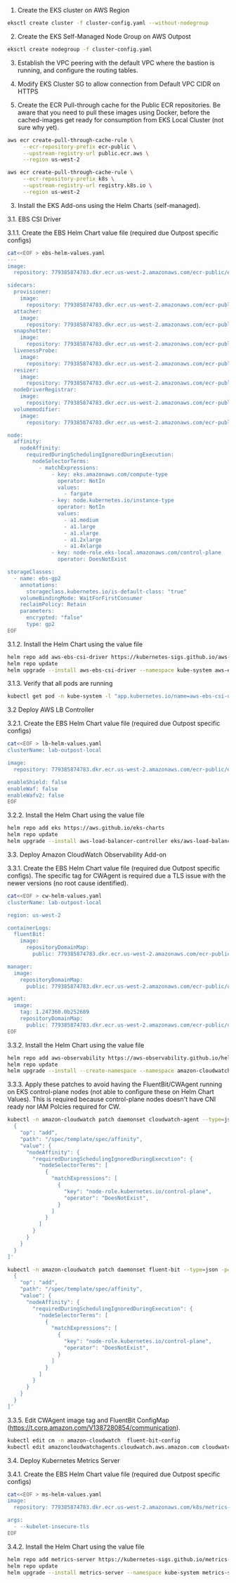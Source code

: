 1. Create the EKS cluster on AWS Region

```bash
eksctl create cluster -f cluster-config.yaml --without-nodegroup
```

2. Create the EKS Self-Managed Node Group on AWS Outpost

```bash
eksctl create nodegroup -f cluster-config.yaml
```

3. Establish the VPC peering with the default VPC where the bastion is running, and configure the routing tables.

4. Modify EKS Cluster SG to allow connection from Default VPC CIDR on HTTPS

5. Create the ECR Pull-through cache for the Public ECR repositories. Be aware that you need to pull these images using Docker, before the cached-images get ready for consumption from EKS Local Cluster (not sure why yet).

```bash
aws ecr create-pull-through-cache-rule \
     --ecr-repository-prefix ecr-public \
     --upstream-registry-url public.ecr.aws \
     --region us-west-2

aws ecr create-pull-through-cache-rule \
     --ecr-repository-prefix k8s \
     --upstream-registry-url registry.k8s.io \
     --region us-west-2
```

3. Install the EKS Add-ons using the Helm Charts (self-managed).

3.1. EBS CSI Driver

3.1.1. Create the EBS Helm Chart value file (required due Outpost specific configs)

```bash
cat<<EOF > ebs-helm-values.yaml 
---
image:
  repository: 779385874783.dkr.ecr.us-west-2.amazonaws.com/ecr-public/ebs-csi-driver/aws-ebs-csi-driver

sidecars:
  provisioner:
    image:
      repository: 779385874783.dkr.ecr.us-west-2.amazonaws.com/ecr-public/eks-distro/kubernetes-csi/external-provisioner
  attacher:
    image:
      repository: 779385874783.dkr.ecr.us-west-2.amazonaws.com/ecr-public/eks-distro/kubernetes-csi/external-attacher
  snapshotter:
    image:
      repository: 779385874783.dkr.ecr.us-west-2.amazonaws.com/ecr-public/eks-distro/kubernetes-csi/external-snapshotter/csi-snapshotter
  livenessProbe:
    image:
      repository: 779385874783.dkr.ecr.us-west-2.amazonaws.com/ecr-public/eks-distro/kubernetes-csi/livenessprobe
  resizer:
    image:
      repository: 779385874783.dkr.ecr.us-west-2.amazonaws.com/ecr-public/eks-distro/kubernetes-csi/external-resizer
  nodeDriverRegistrar:
    image:
      repository: 779385874783.dkr.ecr.us-west-2.amazonaws.com/ecr-public/eks-distro/kubernetes-csi/node-driver-registrar
  volumemodifier:
    image:
      repository: 779385874783.dkr.ecr.us-west-2.amazonaws.com/ecr-public/ebs-csi-driver/volume-modifier-for-k8s

node:
  affinity:
    nodeAffinity:
      requiredDuringSchedulingIgnoredDuringExecution:
        nodeSelectorTerms:
          - matchExpressions:
              - key: eks.amazonaws.com/compute-type
                operator: NotIn
                values:
                  - fargate
              - key: node.kubernetes.io/instance-type
                operator: NotIn
                values:
                  - a1.medium
                  - a1.large
                  - a1.xlarge
                  - a1.2xlarge
                  - a1.4xlarge
              - key: node-role.eks-local.amazonaws.com/control-plane
                operator: DoesNotExist

storageClasses:
  - name: ebs-gp2
    annotations:
      storageclass.kubernetes.io/is-default-class: "true"
    volumeBindingMode: WaitForFirstConsumer
    reclaimPolicy: Retain
    parameters:
      encrypted: "false"
      type: gp2
EOF
```

3.1.2. Install the Helm Chart using the value file

```bash
helm repo add aws-ebs-csi-driver https://kubernetes-sigs.github.io/aws-ebs-csi-driver
helm repo update
helm upgrade --install aws-ebs-csi-driver --namespace kube-system aws-ebs-csi-driver/aws-ebs-csi-driver --values ebs-helm-values.yaml
```

3.1.3. Verify that all pods are running

```bash
kubectl get pod -n kube-system -l "app.kubernetes.io/name=aws-ebs-csi-driver,app.kubernetes.io/instance=aws-ebs-csi-driver"
```

3.2 Deploy AWS LB Controller

3.2.1. Create the EBS Helm Chart value file (required due Outpost specific configs)

```bash
cat<<EOF > lb-helm-values.yaml
clusterName: lab-outpost-local

image:
  repository: 779385874783.dkr.ecr.us-west-2.amazonaws.com/ecr-public/eks/aws-load-balancer-controller

enableShield: false
enableWaf: false
enableWafv2: false
EOF
```

3.2.2. Install the Helm Chart using the value file

```bash
helm repo add eks https://aws.github.io/eks-charts
helm repo update
helm upgrade --install aws-load-balancer-controller eks/aws-load-balancer-controller -n kube-system --values lb-helm-values.yaml
```

3.3. Deploy Amazon CloudWatch Observability Add-on

3.3.1. Create the EBS Helm Chart value file (required due Outpost specific configs). The specific tag for CWAgent is required due a TLS issue with the newer versions (no root cause identified).

```bash
cat<<EOF > cw-helm-values.yaml
clusterName: lab-outpost-local

region: us-west-2

containerLogs:
  fluentBit:
    image:
      repositoryDomainMap:
        public: 779385874783.dkr.ecr.us-west-2.amazonaws.com/ecr-public/aws-observability

manager:
  image:
    repositoryDomainMap:
      public: 779385874783.dkr.ecr.us-west-2.amazonaws.com/ecr-public/cloudwatch-agent

agent:
  image:
    tag: 1.247360.0b252689
    repositoryDomainMap:
      public: 779385874783.dkr.ecr.us-west-2.amazonaws.com/ecr-public/cloudwatch-agent
EOF
```

3.3.2. Install the Helm Chart using the value file

```bash
helm repo add aws-observability https://aws-observability.github.io/helm-charts
helm repo update
helm upgrade --install --create-namespace --namespace amazon-cloudwatch amazon-cloudwatch-observability aws-observability/amazon-cloudwatch-observability  --values cw-helm-values.yaml
```

3.3.3. Apply these patches to avoid having the FluentBit/CWAgent running on EKS control-plane nodes (not able to configure these on Helm Chart Values). This is required because control-plane nodes doesn't have CNI ready nor IAM Polcies required for CW.

```bash 
kubectl -n amazon-cloudwatch patch daemonset cloudwatch-agent --type=json -p='[
  {
    "op": "add",
    "path": "/spec/template/spec/affinity",
    "value": {
      "nodeAffinity": {
        "requiredDuringSchedulingIgnoredDuringExecution": {
          "nodeSelectorTerms": [
            {
              "matchExpressions": [
                {
                  "key": "node-role.kubernetes.io/control-plane",
                  "operator": "DoesNotExist",
                }
              ]
            }
          ]
        }
      }
    }
  }
]'

kubectl -n amazon-cloudwatch patch daemonset fluent-bit --type=json -p='[
  {
    "op": "add",
    "path": "/spec/template/spec/affinity",
    "value": {
      "nodeAffinity": {
        "requiredDuringSchedulingIgnoredDuringExecution": {
          "nodeSelectorTerms": [
            {
              "matchExpressions": [
                {
                  "key": "node-role.kubernetes.io/control-plane",
                  "operator": "DoesNotExist",
                }
              ]
            }
          ]
        }
      }
    }
  }
]'
```

3.3.5. Edit CWAgent image tag and FluentBit ConfigMap (https://t.corp.amazon.com/V1387280854/communication).

```bash
kubectl edit cm -n amazon-cloudwatch  fluent-bit-config
kubectl edit amazoncloudwatchagents.cloudwatch.aws.amazon.com cloudwatch-agent -n amazon-cloudwatch -o yaml
```

3.4. Deploy Kubernetes Metrics Server

3.4.1. Create the EBS Helm Chart value file (required due Outpost specific configs)

```bash
cat<<EOF > ms-helm-values.yaml
image:
  repository: 779385874783.dkr.ecr.us-west-2.amazonaws.com/k8s/metrics-server/metrics-server

args:
  - --kubelet-insecure-tls
EOF
```

3.4.2. Install the Helm Chart using the value file

```bash
helm repo add metrics-server https://kubernetes-sigs.github.io/metrics-server/
helm repo update
helm upgrade --install metrics-server --namespace kube-system metrics-server/metrics-server --values ms-helm-values.yaml
```
